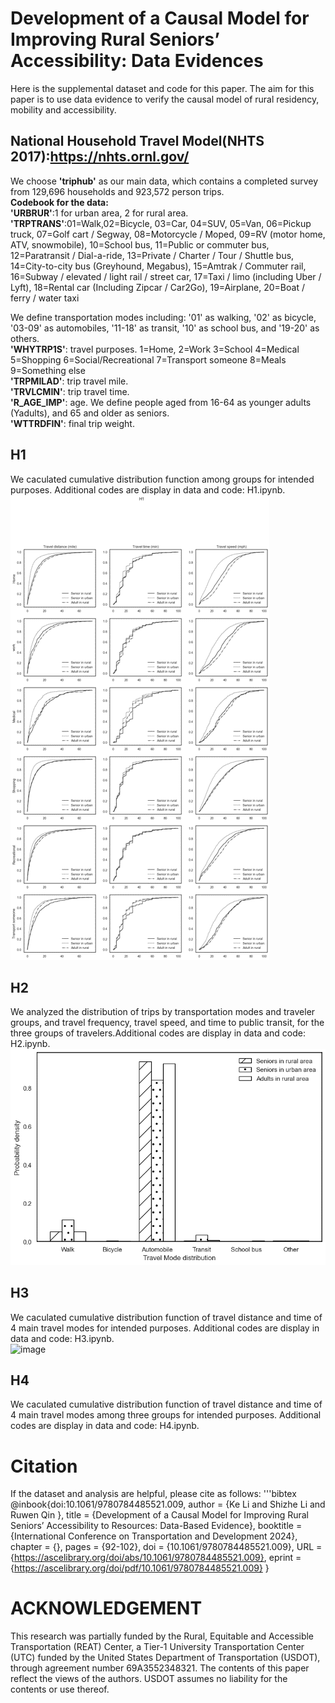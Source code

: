 # Development of a Causal Model for Improving Rural Seniors’ Accessibility: Data Evidences
Here is the supplemental dataset and code for this paper. The aim for this paper is to use data evidence to verify the causal model of rural residency, mobility and accessibility.
## National Household Travel Model(NHTS 2017):https://nhts.ornl.gov/
We choose **'triphub'** as our main data, which contains a completed survey from 129,696 households and 923,572 person trips.    
**Codebook for the data:**  
**'URBRUR'**:1 for urban area, 2 for rural area.  
**'TRPTRANS'**:01=Walk,02=Bicycle, 03=Car, 04=SUV, 05=Van, 06=Pickup truck, 07=Golf cart / Segway, 08=Motorcycle / Moped, 09=RV (motor home, ATV, snowmobile), 10=School bus, 11=Public or commuter bus, 12=Paratransit / Dial-a-ride, 13=Private / Charter / Tour / Shuttle bus, 14=City-to-city bus (Greyhound, Megabus), 15=Amtrak / Commuter rail, 16=Subway / elevated / light rail / street car, 17=Taxi / limo (including Uber / Lyft), 18=Rental car (Including Zipcar / Car2Go), 19=Airplane, 20=Boat / ferry / water taxi  

We define transportation modes including: '01' as walking, '02' as bicycle, '03-09' as automobiles, '11-18' as transit, '10' as school bus, and '19-20' as others.  
**'WHYTRP1S'**: travel purposes. 1=Home, 2=Work 3=School 4=Medical 5=Shopping 6=Social/Recreational 7=Transport someone 8=Meals 9=Something else  
**'TRPMILAD'**: trip travel mile.  
**'TRVLCMIN'**: trip travel time.  
**'R_AGE_IMP'**: age. We define people aged from 16-64 as younger adults (Yadults), and 65 and older as seniors.  
**'WTTRDFIN'**: final trip weight.
## H1
We caculated cumulative distribution function among groups for intended purposes. Additional codes are display in data and code: H1.ipynb.  
![image](https://github.com/KELISBU/accessibility-among-seniors-in-rura-l-area/blob/main/data%20and%20code/H1.png#w80)

## H2
We analyzed the distribution of trips by transportation modes and traveler groups, and travel frequency, travel speed, and time to public transit, for the three groups of travelers.Additional codes are display in data and code: H2.ipynb.  
![image](https://github.com/KELISBU/accessibility-among-seniors-in-rura-l-area/blob/main/data%20and%20code/H2.png)
## H3
We caculated cumulative distribution function of travel distance and time of 4 main travel modes for intended purposes. Additional codes are display in data and code: H3.ipynb.  
![image](https://github.com/KELISBU/accessibility-among-seniors-in-rura-l-area/assets/130044827/13e9b0a5-d407-42dc-9a12-876f99d2f5b5)

## H4
We caculated cumulative distribution function of travel distance and time of 4 main travel modes among three groups for intended purposes. Additional codes are display in data and code: H4.ipynb.  
# Citation
If the dataset and analysis are helpful, please cite as follows:
'''bibtex
@inbook{doi:10.1061/9780784485521.009,
author = {Ke Li  and Shizhe Li  and Ruwen Qin },
title = {Development of a Causal Model for Improving Rural Seniors’ Accessibility to Resources: Data-Based Evidence},
booktitle = {International Conference on Transportation and Development 2024},
chapter = {},
pages = {92-102},
doi = {10.1061/9780784485521.009},
URL = {https://ascelibrary.org/doi/abs/10.1061/9780784485521.009},
eprint = {https://ascelibrary.org/doi/pdf/10.1061/9780784485521.009}
}
# ACKNOWLEDGEMENT
This research was partially funded by the Rural, Equitable and Accessible Transportation (REAT) Center, a Tier-1 University Transportation Center (UTC) funded by the United States Department of Transportation (USDOT), through agreement number 69A3552348321. The contents of this paper reflect the views of the authors. USDOT assumes no liability for the contents or use thereof.




